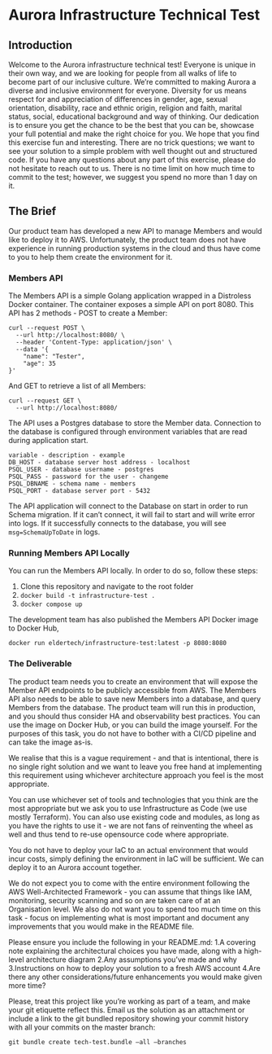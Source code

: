 # Aurora Infrastructure Technical Test

## Introduction
Welcome to the Aurora infrastructure technical test!
Everyone is unique in their own way, and we are looking for people from all walks of life to become part of our inclusive culture. We’re committed to making Aurora a diverse and inclusive environment for everyone. Diversity for us means respect for and appreciation of differences in gender, age, sexual orientation, disability, race and ethnic origin, religion and faith, marital status, social, educational background and way of thinking. Our dedication is to ensure you get the chance to be the best that you can be, showcase your full potential and make the right choice for you.
We hope that you find this exercise fun and interesting. There are no trick questions; we want to see your solution to a simple problem with well thought out and structured code. If you have any questions about any part of this exercise, please do not hesitate to reach out to us.
There is no time limit on how much time to commit to the test; however, we suggest you spend no more than 1 day on it.

## The Brief
Our product team has developed a new API to manage Members and would like to deploy it to AWS. Unfortunately, the product team does not have experience in running production systems in the cloud and thus have come to you to help them create the environment for it.

### Members API
The Members API is a simple Golang application wrapped in a Distroless Docker container. The container exposes a simple API on port 8080.
This API has 2 methods - POST to create a Member:
```
curl --request POST \
  --url http://localhost:8080/ \
  --header 'Content-Type: application/json' \
  --data '{
	"name": "Tester",
	"age": 35
}'
```

And GET to retrieve a list of all Members:
```
curl --request GET \
  --url http://localhost:8080/
```

The API uses a Postgres database to store the Member data. Connection to the database is configured through environment variables that are read during application start.
```
variable - description - example
DB_HOST - database server host address - localhost
PSQL_USER - database username - postgres
PSQL_PASS - password for the user - changeme
PSQL_DBNAME - schema name - members
PSQL_PORT - database server port - 5432
```

The API application will connect to the Database on start in order to run Schema migration. If it can’t connect, it will fail to start and will write error into logs.
If it successfully connects to the database, you will see `msg=SchemaUpToDate` in logs.

### Running Members API Locally
You can run the Members API locally. In order to do so, follow these steps:
1. Clone this repository and navigate to the root folder
2. `docker build -t infrastructure-test .`
3. `docker compose up`

The development team has also published the Members API Docker image to Docker Hub,
```
docker run eldertech/infrastructure-test:latest -p 8080:8080
```

### The Deliverable

The product team needs you to create an environment that will expose the Member API endpoints to be publicly accessible from AWS.
The Members API also needs to be able to save new Members into a database, and query Members from the database.
The product team will run this in production, and you should thus consider HA and observability best practices.
You can use the image on Docker Hub, or you can build the image yourself. For the purposes of this task, you do not have to bother with a CI/CD pipeline and can take the image as-is.

We realise that this is a vague requirement - and that is intentional, there is no single right solution and we want to leave you free hand at implementing this requirement using whichever architecture approach you feel is the most appropriate.

You can use whichever set of tools and technologies that you think are the most appropriate but we ask you to use Infrastructure as Code (we use mostly Terraform). You can also use existing code and modules, as long as you have the rights to use it - we are not fans of reinventing the wheel as well and thus tend to re-use opensource code where appropriate.

You do not have to deploy your IaC to an actual environment that would incur costs, simply defining the environment in IaC will be sufficient. We can deploy it to an Aurora account together.

We do not expect you to come with the entire environment following the AWS Well-Architected Framework - you can assume that things like IAM, monitoring, security scanning and so on are taken care of at an Organisation level.  We also do not want you to spend too much time on this task - focus on implementing what is most important and document any improvements that you would make in the README file.

Please ensure you include the following in your README.md:
1.A covering note explaining the architectural choices you have made, along with a high-level architecture diagram
2.Any assumptions you’ve made and why
3.Instructions on how to deploy your solution to a fresh AWS account
4.Are there any other considerations/future enhancements you would make given more time?

Please, treat this project like you’re working as part of a team, and make your git etiquette reflect this. Email us the solution as an attachment or include a link to the git bundled repository showing your commit history with all your commits on the master branch:

`git bundle create tech-test.bundle —all —branches `
